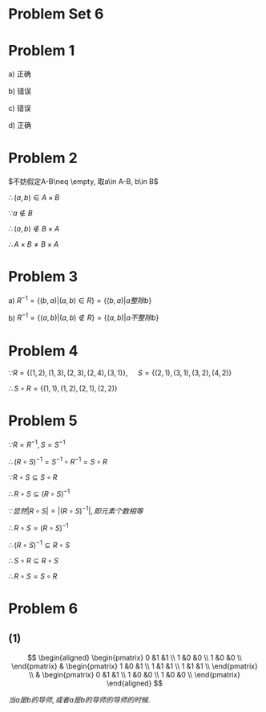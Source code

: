 # Problem Set 6

# Problem 1

a) 正确

b) 错误

c) 错误

d) 正确


# Problem 2

$不妨假定A-B\neq \empty, 取a\in A-B, b\in B$

$\therefore (a,b)\in A \times B$

$\because a\not\in B$

$\therefore (a,b)\not\in B\times A$

$\therefore A\times B\neq B\times A$


# Problem 3

a) $R^{-1}=\{(b,a)|(a,b)\in R\}=\{(b,a)|a整除b\}$

b) $R^{-1}=\{(a,b)|(a,b)\not\in R\}=\{(a,b)|a不整除b\}$


# Problem 4

$\because R=\{(1,2),(1,3),(2,3),(2,4),(3,1)\},$
$\quad S=\{(2,1),(3,1),(3,2),(4,2)\}$

$\therefore S \circ R=\{(1,1),(1,2),(2,1),(2,2)\}$


# Problem 5

$\because R=R^{-1},S=S^{-1}$

$\therefore (R\circ S)^{-1}=S^{-1}\circ R^{-1}=S\circ R$

$\because R\circ S \subseteq S\circ R$

$\therefore R\circ S\subseteq (R\circ S)^{-1}$

$\because 显然|R\circ S|=|(R\circ S)^{-1}|, 即元素个数相等$

$\therefore R\circ S = (R\circ S)^{-1}$

$\therefore (R\circ S)^{-1}\subseteq R\circ S$

$\therefore S \circ R\subseteq R\circ S$

$\therefore R\circ S = S\circ R$


# Problem 6

## (1)

$$
\begin{aligned}
\begin{pmatrix}
0 &1 &1 \\
1 &0 &0 \\
1 &0 &0 \\
\end{pmatrix}
&
\begin{pmatrix}
1 &0 &1 \\
1 &1 &1 \\
1 &1 &1 \\
\end{pmatrix}
\\
&
\begin{pmatrix}
0 &1 &1 \\
1 &0 &0 \\
1 &0 &0 \\
\end{pmatrix}
\end{aligned}
$$

$当a是b的导师, 或者a是b的导师的导师的时候.$
